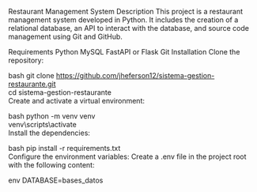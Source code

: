Restaurant Management System
Description
This project is a restaurant management system developed in Python. It includes the creation of a relational database, an API to interact with the database, and source code management using Git and GitHub.

Requirements
Python
MySQL
FastAPI or Flask
Git
Installation
Clone the repository:

bash
git clone https://github.com/jheferson12/sistema-gestion-restaurante.git  
cd sistema-gestion-restaurante  
Create and activate a virtual environment:

bash
python -m venv venv  
venv\scripts\activate  
Install the dependencies:

bash
pip install -r requirements.txt  
Configure the environment variables:
Create a .env file in the project root with the following content:

env
DATABASE=bases_datos  


